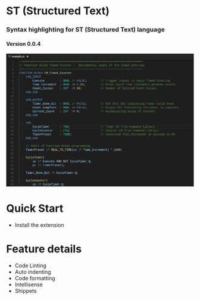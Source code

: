 # ST (Structured Text)
  
  ### Syntax highlighting for ST (Structured Text) language
  #### Version 0.0.4

  ![Structured Text highlighting](./images/preview.png)

# Quick Start
  - Install the extension
# Feature details
  - Code Linting
  - Auto indenting
  - Code formatting
  - Intellisense
  - Shippets